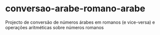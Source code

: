 # conversao-arabe-romano-arabe
 Projecto de conversão de números árabes em romanos (e vice-versa) e operações aritméticas sobre números romanos 
